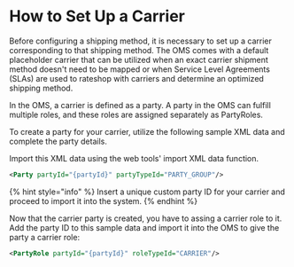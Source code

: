 # How to Set Up a Carrier

Before configuring a shipping method, it is necessary to set up a carrier corresponding to that shipping method. The OMS comes with a default placeholder carrier that can be utilized when an exact carrier shipment method doesn't need to be mapped or when Service Level Agreements (SLAs) are used to rateshop with carriers and determine an optimized shipping method.

In the OMS, a carrier is defined as a party. A party in the OMS can fulfill multiple roles, and these roles are assigned separately as PartyRoles.

To create a party for your carrier, utilize the following sample XML data and complete the party details.

Import this XML data using the web tools' import XML data function.

```xml
<Party partyId="{partyId}" partyTypeId="PARTY_GROUP"/>
```

{% hint style="info" %}
Insert a unique custom party ID for your carrier and proceed to import it into the system.
{% endhint %}


Now that the carrier party is created, you have to assing a carrier role to it. Add the party ID to this sample data and import it into the OMS to give the party a carrier role:

```xml
<PartyRole partyId="{partyId}" roleTypeId="CARRIER"/>
```